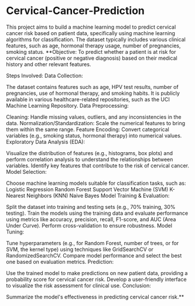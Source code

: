 # Cervical-Cancer-Prediction
This project aims to build a machine learning model to predict cervical cancer risk based on patient data, specifically using machine learning algorithms for classification. The dataset typically includes various clinical features, such as age, hormonal therapy usage, number of pregnancies, smoking status.
**Objective:
To predict whether a patient is at risk for cervical cancer (positive or negative diagnosis) based on their medical history and other relevant features.

Steps Involved:
Data Collection:

The dataset contains features such as age, HPV test results, number of pregnancies, use of hormonal therapy, and smoking habits.
It is publicly available in various healthcare-related repositories, such as the UCI Machine Learning Repository.
Data Preprocessing:

Cleaning: Handle missing values, outliers, and any inconsistencies in the data.
Normalization/Standardization: Scale the numerical features to bring them within the same range.
Feature Encoding: Convert categorical variables (e.g., smoking status, hormonal therapy) into numerical values.
Exploratory Data Analysis (EDA):

Visualize the distribution of features (e.g., histograms, box plots) and perform correlation analysis to understand the relationships between variables.
Identify key features that contribute to the risk of cervical cancer.
Model Selection:

Choose machine learning models suitable for classification tasks, such as:
Logistic Regression
Random Forest
Support Vector Machine (SVM)
K-Nearest Neighbors (KNN)
Naive Bayes
Model Training & Evaluation:

Split the dataset into training and testing sets (e.g., 70% training, 30% testing).
Train the models using the training data and evaluate performance using metrics like accuracy, precision, recall, F1-score, and AUC (Area Under Curve).
Perform cross-validation to ensure robustness.
Model Tuning:

Tune hyperparameters (e.g., for Random Forest, number of trees, or for SVM, the kernel type) using techniques like GridSearchCV or RandomizedSearchCV.
Compare model performance and select the best one based on evaluation metrics.
Prediction:

Use the trained model to make predictions on new patient data, providing a probability score for cervical cancer risk.
Develop a user-friendly interface to visualize the risk assessment for clinical use.
Conclusion:

Summarize the model's effectiveness in predicting cervical cancer risk.**
